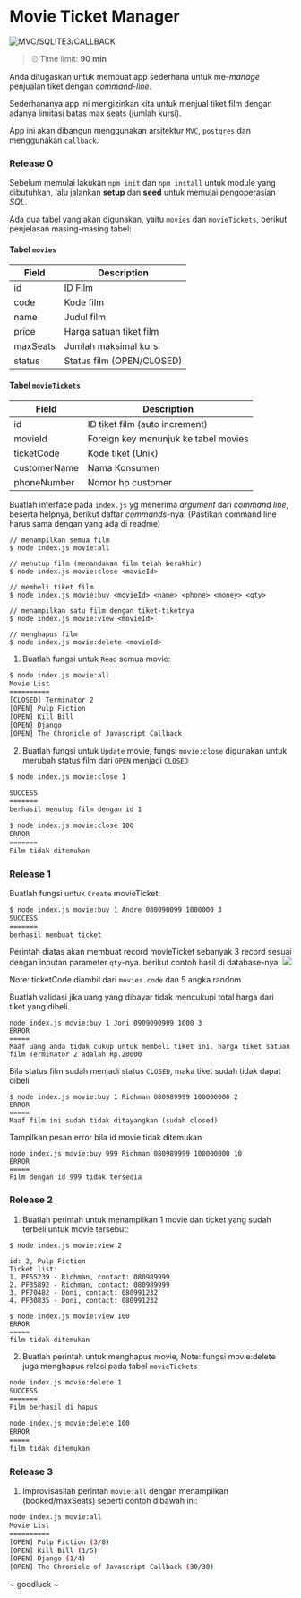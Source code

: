 # Movie Ticket Manager

![MVC/SQLITE3/CALLBACK](https://img.shields.io/badge/Tech%20Stack-MVC%2FPOSTGRES%2FCALLBACK-green.svg)

> ⏰ Time limit: **90 min**

Anda ditugaskan untuk membuat app sederhana untuk me-_manage_ penjualan tiket dengan _command-line_.

Sederhananya app ini mengizinkan kita untuk menjual tiket film dengan adanya limitasi batas max seats (jumlah kursi).

App ini akan dibangun menggunakan arsitektur `MVC`, `postgres` dan menggunakan `callback`.

### Release 0

Sebelum memulai lakukan `npm init` dan `npm install` untuk module yang dibutuhkan, lalu jalankan **setup** dan **seed** untuk memulai pengoperasian _SQL_.

Ada dua tabel yang akan digunakan, yaitu `movies` dan `movieTickets`, berikut penjelasan masing-masing tabel:

#### Tabel `movies`

| Field    | Description               |
| -------- | ------------------------- |
| id       | ID Film                   |
| code     | Kode film                 |
| name     | Judul film                |
| price    | Harga satuan tiket film   |
| maxSeats | Jumlah maksimal kursi     |
| status   | Status film (OPEN/CLOSED) |

#### Tabel `movieTickets`

| Field        | Description                          |
| ------------ | ------------------------------------ |
| id           | ID tiket film (auto increment)       |
| movieId      | Foreign key menunjuk ke tabel movies |
| ticketCode   | Kode tiket (Unik)                    |
| customerName | Nama Konsumen                        |
| phoneNumber  | Nomor hp customer                    |

Buatlah interface pada `index.js` yg menerima _argument_ dari _command line_, beserta helpnya, berikut daftar _commands_-nya:
(Pastikan command line harus sama dengan yang ada di readme)

```
// menampilkan semua film
$ node index.js movie:all

// menutup film (menandakan film telah berakhir)
$ node index.js movie:close <movieId>

// membeli tiket film
$ node index.js movie:buy <movieId> <name> <phone> <money> <qty>

// menampilkan satu film dengan tiket-tiketnya
$ node index.js movie:view <movieId>

// menghapus film
$ node index.js movie:delete <movieId>
```

1. Buatlah fungsi untuk `Read` semua movie:

```bash
$ node index.js movie:all
Movie List
==========
[CLOSED] Terminator 2
[OPEN] Pulp Fiction
[OPEN] Kill Bill
[OPEN] Django
[OPEN] The Chronicle of Javascript Callback
```

2. Buatlah fungsi untuk `Update` movie, fungsi `movie:close` digunakan untuk merubah status film dari `OPEN` menjadi `CLOSED`

```bash
$ node index.js movie:close 1

SUCCESS
=======
berhasil menutup film dengan id 1

$ node index.js movie:close 100
ERROR
=======
Film tidak ditemukan
```

### Release 1

Buatlah fungsi untuk `Create` movieTicket:

```bash
$ node index.js movie:buy 1 Andre 080090099 1000000 3
SUCCESS
=======
berhasil membuat ticket
```

Perintah diatas akan membuat record movieTicket sebanyak 3 record sesuai dengan inputan parameter `qty`-nya. berikut contoh hasil di database-nya:
![](/home/fitra/Documents/hacktiv8-phase1/week-3/live-code/live-code-week-3/mvc/tblMovieTickets.png)

Note: ticketCode diambil dari `movies.code` dan 5 angka random

Buatlah validasi jika uang yang dibayar tidak mencukupi total harga dari tiket yang dibeli. 

```
node index.js movie:buy 1 Joni 0909090909 1000 3
ERROR
=====
Maaf uang anda tidak cukup untuk membeli tiket ini. harga tiket satuan film Terminator 2 adalah Rp.20000
```

Bila status film sudah menjadi status `CLOSED`, maka tiket sudah tidak dapat dibeli


```
$ node index.js movie:buy 1 Richman 080989999 100000000 2
ERROR
=====
Maaf film ini sudah tidak ditayangkan (sudah closed)
```

Tampilkan pesan error bila id movie tidak ditemukan


```
node index.js movie:buy 999 Richman 080989999 100000000 10
ERROR
=====
Film dengan id 999 tidak tersedia
```

### Release 2

1. Buatlah perintah untuk menampilkan 1 movie dan ticket yang sudah terbeli untuk movie tersebut:

```
$ node index.js movie:view 2

id: 2, Pulp Fiction
Ticket list:
1. PF55239 - Richman, contact: 080989999
2. PF35892 - Richman, contact: 080989999
3. PF70482 - Doni, contact: 080991232
4. PF30835 - Doni, contact: 080991232
```

```
$ node index.js movie:view 100
ERROR
=====
film tidak ditemukan
```

2. Buatlah perintah untuk menghapus movie,
   Note: fungsi movie:delete juga menghapus relasi pada tabel `movieTickets` 

```bash
node index.js movie:delete 1
SUCCESS
=======
Film berhasil di hapus
```

```bash
node index.js movie:delete 100
ERROR
=====
film tidak ditemukan
```

### Release 3

1. Improvisasilah perintah `movie:all` dengan menampilkan (booked/maxSeats) seperti contoh dibawah ini:

```bash
node index.js movie:all
Movie List
==========
[OPEN] Pulp Fiction (3/8)
[OPEN] Kill Bill (1/5)
[OPEN] Django (1/4)
[OPEN] The Chronicle of Javascript Callback (30/30)
```

~ goodluck ~